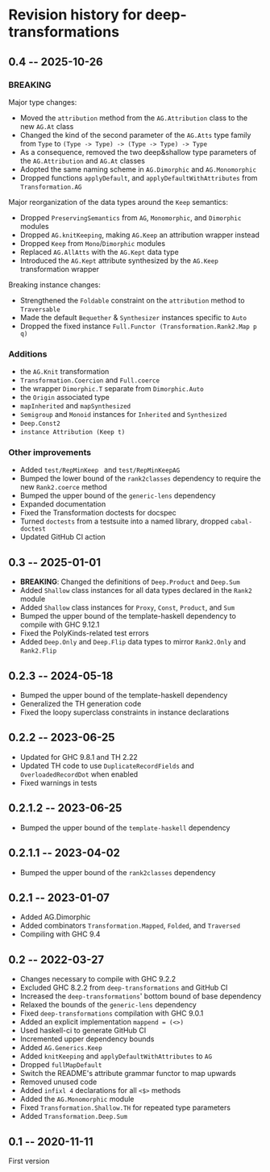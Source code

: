 # Revision history for deep-transformations

## 0.4 -- 2025-10-26

### **BREAKING**

Major type changes:

* Moved the `attribution` method from the `AG.Attribution` class to the new `AG.At` class
* Changed the kind of the second parameter of the `AG.Atts` type family from `Type` to `(Type -> Type) -> (Type ->
  Type) -> Type`
* As a consequence, removed the two deep&shallow type parameters of the `AG.Attribution` and `AG.At` classes
* Adopted the same naming scheme in `AG.Dimorphic` and `AG.Monomorphic`
* Dropped functions `applyDefault`, and `applyDefaultWithAttributes` from `Transformation.AG`

Major reorganization of the data types around the `Keep` semantics:

* Dropped `PreservingSemantics` from `AG`, `Monomorphic`, and `Dimorphic` modules
* Dropped `AG.knitKeeping`, making `AG.Keep` an attribution wrapper instead
* Dropped `Keep` from `Mono`/`Dimorphic` modules
* Replaced `AG.AllAtts` with the `AG.Kept` data type
* Introduced the `AG.Kept` attribute synthesized by the `AG.Keep` transformation wrapper

Breaking instance changes:

* Strengthened the `Foldable` constraint on the `attribution` method to `Traversable`
* Made the default `Bequether` & `Synthesizer` instances specific to `Auto`
* Dropped the fixed instance `Full.Functor (Transformation.Rank2.Map p q)`

### Additions

* the `AG.Knit` transformation
* `Transformation.Coercion` and `Full.coerce`
* the wrapper `Dimorphic.T` separate from `Dimorphic.Auto`
* the `Origin` associated type
* `mapInherited` and `mapSynthesized`
* `Semigroup` and `Monoid` instances for `Inherited` and `Synthesized`
* `Deep.Const2`
* `instance Attribution (Keep t)`

### Other improvements

* Added `test/RepMinKeep ` and `test/RepMinKeepAG`
* Bumped the lower bound of the `rank2classes` dependency to require the new `Rank2.coerce` method
* Bumped the upper bound of the `generic-lens` dependency
* Expanded documentation
* Fixed the Transformation doctests for docspec
* Turned `doctests` from a testsuite into a named library, dropped `cabal-doctest`
* Updated GitHub CI action

## 0.3 -- 2025-01-01

* **BREAKING**: Changed the definitions of `Deep.Product` and `Deep.Sum`
* Added `Shallow` class instances for all data types declared in the `Rank2` module
* Added `Shallow` class instances for `Proxy`, `Const`, `Product`, and `Sum`
* Bumped the upper bound of the template-haskell dependency to compile with GHC 9.12.1
* Fixed the PolyKinds-related test errors
* Added `Deep.Only` and `Deep.Flip` data types to mirror `Rank2.Only` and `Rank2.Flip`

## 0.2.3 -- 2024-05-18

* Bumped the upper bound of the template-haskell dependency
* Generalized the TH generation code
* Fixed the loopy superclass constraints in instance declarations

## 0.2.2 -- 2023-06-25

* Updated for GHC 9.8.1 and TH 2.22
* Updated TH code to use `DuplicateRecordFields` and `OverloadedRecordDot` when enabled
* Fixed warnings in tests

## 0.2.1.2 -- 2023-06-25

* Bumped the upper bound of the `template-haskell` dependency

## 0.2.1.1 -- 2023-04-02

* Bumped the upper bound of the `rank2classes` dependency

## 0.2.1 -- 2023-01-07

* Added AG.Dimorphic
* Added combinators `Transformation.Mapped`, `Folded`, and `Traversed`
* Compiling with GHC 9.4

## 0.2 -- 2022-03-27

* Changes necessary to compile with GHC 9.2.2
* Excluded GHC 8.2.2 from `deep-transformations` and GitHub CI
* Increased the `deep-transformations`' bottom bound of base dependency
* Relaxed the bounds of the `generic-lens` dependency
* Fixed `deep-transformations` compilation with GHC 9.0.1
* Added an explicit implementation `mappend = (<>)`
* Used haskell-ci to generate GitHub CI
* Incremented upper dependency bounds
* Added `AG.Generics.Keep`
* Added `knitKeeping` and `applyDefaultWithAttributes` to `AG`
* Dropped `fullMapDefault`
* Switch the README's attribute grammar functor to map upwards
* Removed unused code
* Added `infixl 4` declarations for all `<$>` methods
* Added the `AG.Monomorphic` module
* Fixed `Transformation.Shallow.TH` for repeated type parameters
* Added `Transformation.Deep.Sum`

## 0.1 -- 2020-11-11

First version
